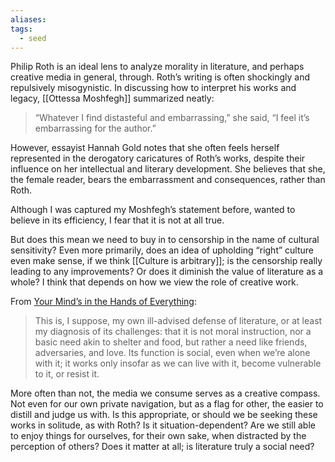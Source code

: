 ```yaml
---
aliases: 
tags:
  - seed
---
```

Philip Roth is an ideal lens to analyze morality in literature, and perhaps creative media in general, through. Roth’s writing is often shockingly and repulsively misogynistic. In discussing how to interpret his works and legacy, [[Ottessa Moshfegh]] summarized neatly:

>“Whatever I find distasteful and embarrassing,” she said, “I feel it’s embarrassing for the author.”

However, essayist Hannah Gold notes that she often feels herself represented in the derogatory caricatures of Roth’s works, despite their influence on her intellectual and literary development. She believes that she, the female reader, bears the embarrassment and consequences, rather than Roth. 

Although I was captured my Moshfegh’s statement before, wanted to believe in its efficiency, I fear that it is not at all true.

But does this mean we need to buy in to censorship in the name of cultural sensitivity? Even more primarily, does an idea of upholding “right” culture even make sense, if we think [[Culture is arbitrary]]; is the censorship really leading to any improvements? Or does it diminish the value of literature as a whole? I think that depends on how we view the role of creative work.

From [Your Mind’s in the Hands of Everything](https://harpers.org/archive/2023/12/philip-roth-newark-your-minds-in-the-hands-of-everything/):
>This is, I suppose, my own ill-advised defense of literature, or at least my diagnosis of its challenges: that it is not moral instruction, nor a basic need akin to shelter and food, but rather a need like friends, adversaries, and love. Its function is social, even when we’re alone with it; it works only insofar as we can live with it, become vulnerable to it, or resist it.

More often than not, the media we consume serves as a creative compass. Not even for our own private navigation, but as a flag for other, the easier to distill and judge us with. Is this appropriate, or should we be seeking these works in solitude, as with Roth? Is it situation-dependent? Are we still able to enjoy things for ourselves, for their own sake, when distracted by the perception of others? Does it matter at all; is literature truly a social need?